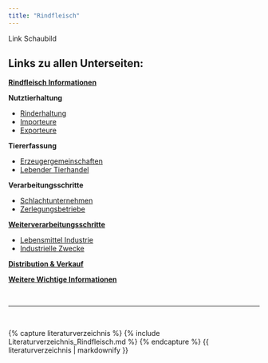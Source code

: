 ```yaml
---
title: "Rindfleisch"
---
```


Link Schaubild 

## Links zu allen Unterseiten:

[**Rindfleisch Informationen**](Rindfleisch-Informationen.html)

**Nutztierhaltung**

- [Rinderhaltung](Nutztierhaltung/Rinderhaltung.html)
- [Importeure](Nutztierhaltung/Importeure.html)
- [Exporteure](Nutztierhaltung/Exporteure.html)

**Tiererfassung**

- [Erzeugergemeinschaften](Tiererfassung/Erzeugergemeinschaften.html)
- [Lebender Tierhandel](Tiererfassung/Lebender-Tierhandel.html)

**Verarbeitungsschritte**

- [Schlachtunternehmen](Verarbeitungsschritte/Schlachtunternehmen.html)
- [Zerlegungsbetriebe](Verarbeitungsschritte/Zerlegungsbetriebe.html)

[**Weiterverarbeitungsschritte**](Weiterverabeitungsschritte/Weiterverarbeitungsschritte.html)

- [Lebensmittel Industrie](Weiterverarbeitungsschritte/Lebensmittel-Industrie.html)
- [Industrielle Zwecke](Weiterverarbeitungsschritte/Industrielle-Zwecke.html)

[**Distribution & Verkauf**](Distribution-und-Verkauf/Distribution-und-Verkauf.html)

[**Weitere Wichtige Informationen**](Weitere-Wichtige-Informationen.html)


<br>

---

<br> 

{% capture literaturverzeichnis %} 
{% include Literaturverzeichnis_Rindfleisch.md %} 
{% endcapture %} 
{{ literaturverzeichnis | markdownify }}
